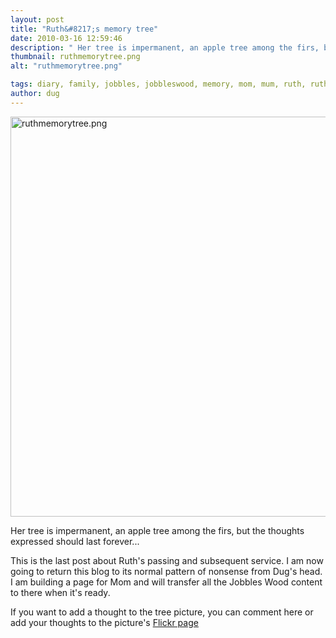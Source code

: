 ```yaml
---
layout: post
title: "Ruth&#8217;s memory tree"
date: 2010-03-16 12:59:46
description: " Her tree is impermanent, an apple tree among the firs, but the thoughts expressed should last forever&#8230; This is the last post about Ruth&#8217;s passing and subsequent service. I am now going to return this blog to its normal&#8230;"
thumbnail: ruthmemorytree.png
alt: "ruthmemorytree.png"

tags: diary, family, jobbles, jobbleswood, memory, mom, mum, ruth, ruthfalby
author: dug
---
```


<p><a href="http://donkeyontheedge.com/assets_c/2012/12/ruthmemorytree-969.html" onclick="window.open('http://donkeyontheedge.com/assets_c/2012/12/ruthmemorytree-969.html','popup','width=1718,height=671,scrollbars=no,resizable=no,toolbar=no,directories=no,location=no,menubar=no,status=no,left=0,top=0'); return false"><img src="http://donkeyontheedge.com/assets_c/2012/12/ruthmemorytree-thumb-580x226-969.png" width="640" foo="226" alt="ruthmemorytree.png"  style="" /></a></p>

<p>Her tree is impermanent, an apple tree among the firs, but the thoughts expressed should last forever... </p>

<p>This is the last post about Ruth's passing and subsequent service. I am now going to return this blog to its normal pattern of nonsense from Dug's head. I am building a page for Mom and will transfer all the Jobbles Wood content to there when it's ready.</p>

<p>If you want to add a thought to the tree picture, you can comment here or add your thoughts to the picture's <a href="http://www.flickr.com/photos/bozo/4432799193/">Flickr page</a></p>
